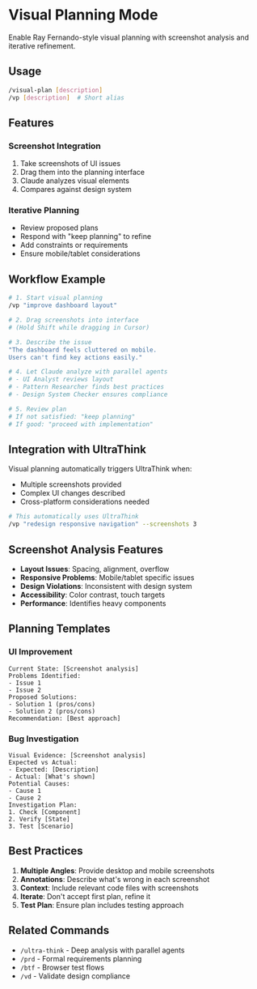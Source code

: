 # Visual Planning Mode

Enable Ray Fernando-style visual planning with screenshot analysis and iterative refinement.

## Usage
```bash
/visual-plan [description]
/vp [description]  # Short alias
```

## Features

### Screenshot Integration
1. Take screenshots of UI issues
2. Drag them into the planning interface
3. Claude analyzes visual elements
4. Compares against design system

### Iterative Planning
- Review proposed plans
- Respond with "keep planning" to refine
- Add constraints or requirements
- Ensure mobile/tablet considerations

## Workflow Example

```bash
# 1. Start visual planning
/vp "improve dashboard layout"

# 2. Drag screenshots into interface
# (Hold Shift while dragging in Cursor)

# 3. Describe the issue
"The dashboard feels cluttered on mobile.
Users can't find key actions easily."

# 4. Let Claude analyze with parallel agents
# - UI Analyst reviews layout
# - Pattern Researcher finds best practices  
# - Design System Checker ensures compliance

# 5. Review plan
# If not satisfied: "keep planning"
# If good: "proceed with implementation"
```

## Integration with UltraThink

Visual planning automatically triggers UltraThink when:
- Multiple screenshots provided
- Complex UI changes described
- Cross-platform considerations needed

```bash
# This automatically uses UltraThink
/vp "redesign responsive navigation" --screenshots 3
```

## Screenshot Analysis Features

- **Layout Issues**: Spacing, alignment, overflow
- **Responsive Problems**: Mobile/tablet specific issues
- **Design Violations**: Inconsistent with design system
- **Accessibility**: Color contrast, touch targets
- **Performance**: Identifies heavy components

## Planning Templates

### UI Improvement
```
Current State: [Screenshot analysis]
Problems Identified:
- Issue 1
- Issue 2
Proposed Solutions:
- Solution 1 (pros/cons)
- Solution 2 (pros/cons)
Recommendation: [Best approach]
```

### Bug Investigation  
```
Visual Evidence: [Screenshot analysis]
Expected vs Actual:
- Expected: [Description]
- Actual: [What's shown]
Potential Causes:
- Cause 1
- Cause 2
Investigation Plan:
1. Check [Component]
2. Verify [State]
3. Test [Scenario]
```

## Best Practices

1. **Multiple Angles**: Provide desktop and mobile screenshots
2. **Annotations**: Describe what's wrong in each screenshot
3. **Context**: Include relevant code files with screenshots
4. **Iterate**: Don't accept first plan, refine it
5. **Test Plan**: Ensure plan includes testing approach

## Related Commands
- `/ultra-think` - Deep analysis with parallel agents
- `/prd` - Formal requirements planning
- `/btf` - Browser test flows
- `/vd` - Validate design compliance
